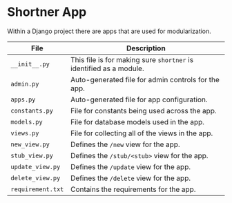 # Shortner App

Within a Django project there are apps that are used for modularization.

|File|Description|
|---|---|
|`__init__.py`|This file is for making sure `shortner` is identified as a module.|
|`admin.py`|Auto-generated file for admin controls for the app.|
|`apps.py`|Auto-generated file for app configuration.|
|`constants.py`|File for constants being used across the app.|
|`models.py`|File for database models used in the app.|
|`views.py`|File for collecting all of the views in the app.|
|`new_view.py`|Defines the `/new` view for the app.|
|`stub_view.py`|Defines the `/stub/<stub>` view for the app.|
|`update_view.py`|Defines the `/update` view for the app.|
|`delete_view.py`|Defines the `/delete` view for the app.|
|`requirement.txt`|Contains the requirements for the app.|